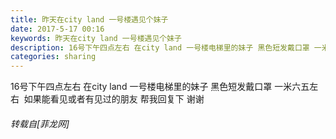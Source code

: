 ```yaml
---
title: 昨天在city land 一号楼遇见个妹子
date: 2017-5-17 00:16
keywords: 昨天在city land 一号楼遇见个妹子
description: 16号下午四点左右 在city land 一号楼电梯里的妹子 黑色短发戴口罩 一米六五左右  如果能看见或者有见过的朋友 帮我回复下 谢谢
categories: sharing
---
```

<td class="t_f" id="postmessage_744624">

16号下午四点左右 在city land 一号楼电梯里的妹子 黑色短发戴口罩 一米六五左右  如果能看见或者有见过的朋友 帮我回复下 谢谢</td>
###### 转载自[菲龙网]